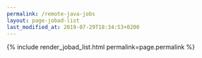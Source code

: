 ```yaml
---
permalink: /remote-java-jobs
layout: page-jobad-list
last_modified_at: 2019-07-29T18:34:53+0200
---
```

{% include render_jobad_list.html permalink=page.permalink %}
